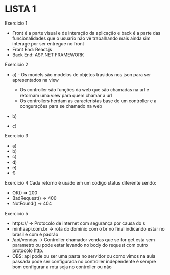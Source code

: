 # LISTA 1

Exercicio 1
- Front é a parte visual e de interação da aplicação e back é a parte das funcionalidades que o usuario não vê
  trabalhando mais ainda sim interage por ser entregue no front
- Front End: React.js
- Back End: ASP.NET FRAMEWORK
  
Exercicio 2
- a) - Os models são modelos de objetos trasidos nos json para ser apresentados na view
     - Os controller são funções da web que são chamadas na url e retornam uma view para quem chamar a url
     - Os controllers herdam as caracteristas base de um controller e a congurações para se chamado na web
    
- b)
- c)

Exercicio 3
- a)
- b)
- c)
- d)
- e)
- f)

Exercicio 4
Cada retorno é usado em um codigo status diferente sendo:
- OK() => 200
- BadRequest() => 400
- NotFound() => 404

Exercicio 5
- https:// -> Protocolo de internet com segurança por causa do s
- minhaapi.com.br -> rota do dominio com o br no final indicando estar no brasil e com é padrão
- /api/vendas -> Controller chamador vendas que se for get esta sem parametro ou pode estar levando 
  no body do request com outro protocolo http.
- OBS: api pode ou ser uma pasta no servidor ou como vimos na aula passada pode ser configurada no controller
       independente é sempre bom configurar a  rota seja no controller ou não
